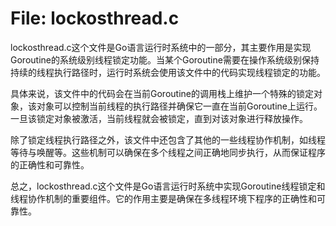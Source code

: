 # File: lockosthread.c

lockosthread.c这个文件是Go语言运行时系统中的一部分，其主要作用是实现Goroutine的系统级别线程锁定功能。当某个Goroutine需要在操作系统级别保持持续的线程执行路径时，运行时系统会使用该文件中的代码实现线程锁定的功能。

具体来说，该文件中的代码会在当前Goroutine的调用栈上维护一个特殊的锁定对象，该对象可以控制当前线程的执行路径并确保它一直在当前Goroutine上运行。一旦该锁定对象被激活，当前线程就会被锁定，直到对该对象进行释放操作。

除了锁定线程执行路径之外，该文件中还包含了其他的一些线程协作机制，如线程等待与唤醒等。这些机制可以确保在多个线程之间正确地同步执行，从而保证程序的正确性和可靠性。

总之，lockosthread.c这个文件是Go语言运行时系统中实现Goroutine线程锁定和线程协作机制的重要组件。它的作用主要是确保在多线程环境下程序的正确性和可靠性。

